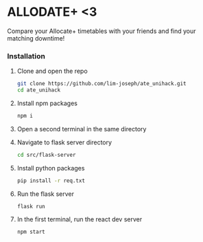 # ALLODATE+ <3
Compare your Allocate+ timetables with your friends and find your matching downtime!

### Installation

1. Clone and open the repo
    ```sh
    git clone https://github.com/lim-joseph/ate_unihack.git
    cd ate_unihack
    ```
2. Install npm packages
    ```sh
    npm i
    ```

3. Open a second terminal in the same directory

4. Navigate to flask server directory
    ```sh
    cd src/flask-server
    ```
5. Install python packages
    ```sh
    pip install -r req.txt
    ```
6. Run the flask server
    ```sh
    flask run
    ```

7. In the first terminal, run the react dev server
    ```sh
    npm start
    ```
